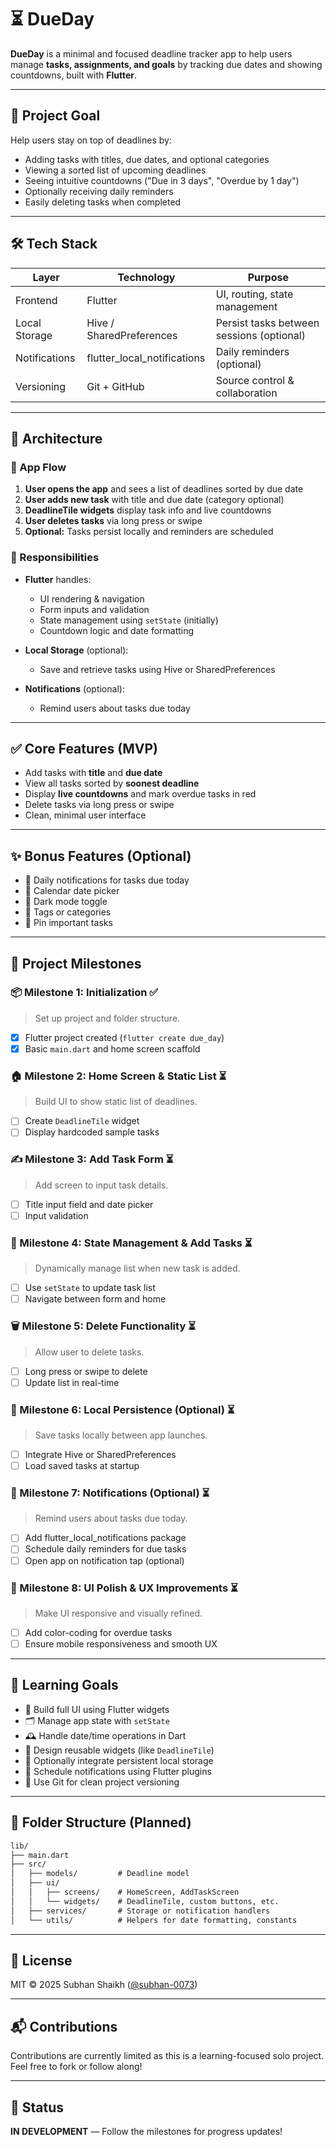 # ⏳ DueDay

**DueDay** is a minimal and focused deadline tracker app to help users manage **tasks, assignments, and goals** by tracking due dates and showing countdowns, built with **Flutter**.

---

## 🚀 Project Goal

Help users stay on top of deadlines by:

- Adding tasks with titles, due dates, and optional categories
- Viewing a sorted list of upcoming deadlines
- Seeing intuitive countdowns ("Due in 3 days", "Overdue by 1 day")
- Optionally receiving daily reminders
- Easily deleting tasks when completed

---

## 🛠 Tech Stack

| Layer       | Technology         | Purpose                             |
|------------ |-------------------|-------------------------------------|
| Frontend    | Flutter            | UI, routing, state management       |
| Local Storage | Hive / SharedPreferences | Persist tasks between sessions (optional) |
| Notifications | flutter_local_notifications | Daily reminders (optional)      |
| Versioning  | Git + GitHub       | Source control & collaboration      |

---

## 🧱 Architecture

### 🔄 App Flow

1. **User opens the app** and sees a list of deadlines sorted by due date  
2. **User adds new task** with title and due date (category optional)  
3. **DeadlineTile widgets** display task info and live countdowns  
4. **User deletes tasks** via long press or swipe  
5. **Optional:** Tasks persist locally and reminders are scheduled  

### 🔧 Responsibilities

- **Flutter** handles:
  - UI rendering & navigation  
  - Form inputs and validation  
  - State management using `setState` (initially)  
  - Countdown logic and date formatting  

- **Local Storage** (optional):
  - Save and retrieve tasks using Hive or SharedPreferences  

- **Notifications** (optional):
  - Remind users about tasks due today

---

## ✅ Core Features (MVP)

- Add tasks with **title** and **due date**  
- View all tasks sorted by **soonest deadline**  
- Display **live countdowns** and mark overdue tasks in red  
- Delete tasks via long press or swipe  
- Clean, minimal user interface  

---

## ✨ Bonus Features (Optional)

- 🔔 Daily notifications for tasks due today  
- 📅 Calendar date picker  
- 🌙 Dark mode toggle  
- 📂 Tags or categories  
- 📌 Pin important tasks  

---

## 🧭 Project Milestones

### 📦 Milestone 1: Initialization ✅

> Set up project and folder structure.

- [x] Flutter project created (`flutter create due_day`)  
- [x] Basic `main.dart` and home screen scaffold  

### 🏠 Milestone 2: Home Screen & Static List ⏳

> Build UI to show static list of deadlines.

- [ ] Create `DeadlineTile` widget  
- [ ] Display hardcoded sample tasks  

### ✍️ Milestone 3: Add Task Form ⏳

> Add screen to input task details.

- [ ] Title input field and date picker  
- [ ] Input validation  

### 🔄 Milestone 4: State Management & Add Tasks ⏳

> Dynamically manage list when new task is added.

- [ ] Use `setState` to update task list  
- [ ] Navigate between form and home  

### 🗑 Milestone 5: Delete Functionality ⏳

> Allow user to delete tasks.

- [ ] Long press or swipe to delete  
- [ ] Update list in real-time  

### 💾 Milestone 6: Local Persistence (Optional) ⏳

> Save tasks locally between app launches.

- [ ] Integrate Hive or SharedPreferences  
- [ ] Load saved tasks at startup  

### 🔔 Milestone 7: Notifications (Optional) ⏳

> Remind users about tasks due today.

- [ ] Add flutter_local_notifications package  
- [ ] Schedule daily reminders for due tasks  
- [ ] Open app on notification tap (optional)  

### 🎨 Milestone 8: UI Polish & UX Improvements ⏳

> Make UI responsive and visually refined.

- [ ] Add color-coding for overdue tasks  
- [ ] Ensure mobile responsiveness and smooth UX  

---

## 🧠 Learning Goals

- 📱 Build full UI using Flutter widgets  
- 🗂 Manage app state with `setState`  
- 🕰 Handle date/time operations in Dart  
- 🧩 Design reusable widgets (like `DeadlineTile`)  
- 💾 Optionally integrate persistent local storage  
- 🔔 Schedule notifications using Flutter plugins  
- 🔀 Use Git for clean project versioning  

---

## 📂 Folder Structure (Planned)

```txt
lib/
├── main.dart
├── src/
│   ├── models/         # Deadline model
│   ├── ui/
│   │   ├── screens/    # HomeScreen, AddTaskScreen
│   │   └── widgets/    # DeadlineTile, custom buttons, etc.
│   ├── services/       # Storage or notification handlers
│   └── utils/          # Helpers for date formatting, constants
```

---

## 🧾 License

MIT © 2025 Subhan Shaikh ([@subhan-0073](https://github.com/subhan-0073))

---

## 📬 Contributions

Contributions are currently limited as this is a learning-focused solo project. Feel free to fork or follow along!

---

## 📌 Status

**IN DEVELOPMENT** — Follow the milestones for progress updates!